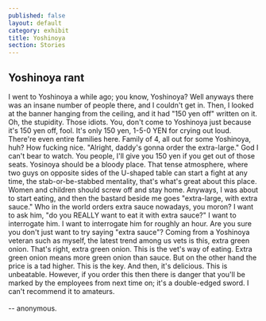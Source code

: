 ```yaml
---
published: false
layout: default
category: exhibit
title: Yoshinoya
section: Stories
---
```


## Yoshinoya rant

I went to Yoshinoya a while ago; you know, Yoshinoya?
Well anyways there was an insane number of people there, and I couldn't get in.
Then, I looked at the banner hanging from the ceiling, and it had "150 yen off" written on it.
Oh, the stupidity. Those idiots.
You, don't come to Yoshinoya just because it's 150 yen off, fool.
It's only 150 yen, 1-5-0 YEN for crying out loud.
There're even entire families here. Family of 4, all out for some Yoshinoya, huh? How fucking nice.
"Alright, daddy's gonna order the extra-large." God I can't bear to watch.
You people, I'll give you 150 yen if you get out of those seats.
Yosinoya should be a bloody place.
That tense atmosphere, where two guys on opposite sides of the U-shaped table can start a fight at any time,
the stab-or-be-stabbed mentality, that's what's great about this place.
Women and children should screw off and stay home.
Anyways, I was about to start eating, and then the bastard beside me goes "extra-large, with extra sauce."
Who in the world orders extra sauce nowadays, you moron?
I want to ask him, "do you REALLY want to eat it with extra sauce?"
I want to interrogate him. I want to interrogate him for roughly an hour.
Are you sure you don't just want to try saying "extra sauce"?
Coming from a Yoshinoya veteran such as myself, the latest trend among us vets is this, extra green onion.
That's right, extra green onion. This is the vet's way of eating.
Extra green onion means more green onion than sauce. But on the other hand the price is a tad higher. This is the key.
And then, it's delicious. This is unbeatable.
However, if you order this then there is danger that you'll be marked by the employees from next time on; it's a double-edged sword.
I can't recommend it to amateurs.
<br><br>
-- anonymous.

